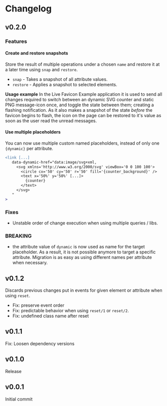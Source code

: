 # Changelog
## v0.2.0
### Features
#### Create and restore snapshots
Store the result of multiple operations under a chosen `name` and restore it
at a later time using `snap` and `restore`.

* `snap` - Takes a snapshot of all attribute values.
* `restore` - Applies a snapshot to selected elements.

**Usage example**
In the Live Favicon Example application it is used to send all changes required to switch
between an dynamic SVG counter and static PNG message-icon once, and toggle the
state between them; creating a flashing notification. As it also makes a snapshot of the state
*before* the favicon begins to flash, the icon on the page can be restored to it's
value as soon as the user read the unread messages.

#### Use multiple placeholders
You can now use multiple custom named placeholders, instead of only one `{dynamic}` per attribute.

```diff
<link [...]
   data-dynamic-href="data:image/svg+xml,
     <svg xmlns='http://www.w3.org/2000/svg' viewBox='0 0 100 100'>
       <circle cx='50' cy='50' r='50' fill='{counter_background}' />
       <text x='50%' y='50%' [...]>
         {counter}
       </text>
     </svg>
   "
>
```

### Fixes
* Unstable order of change execution when using multiple queries / libs.

### BREAKING
* the attribute value of `dynamic` is now used as name for the target placeholder. As a result, it is not
possible anymore to target a specific attribute. Migration is as easy as using different names per attribute
when necessary.

## v0.1.2
Discards previous changes put in events for given element or attribute when using `reset`.

* Fix: preserve event order
* Fix: predictable behavior when using `reset/1` or `reset/2`.
* Fix: undefined class name after reset

## v0.1.1
Fix: Loosen dependency versions

## v0.1.0
Release

## v0.0.1
Initial commit
